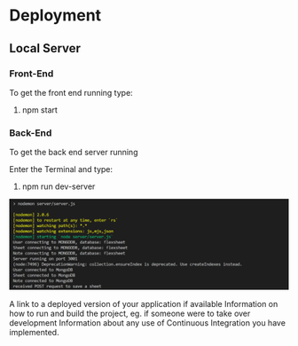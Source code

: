 # Deployment

## Local Server

### Front-End
To get the front end running type:
1. npm start

### Back-End
To get the back end server running 

Enter the Terminal and type:
1. npm run dev-server

<img src="./Screenshots/backend.png"/>


A link to a deployed version of your application if available
Information on how to run and build the project, eg. if someone were to take over development
Information about any use of Continuous Integration you have implemented.